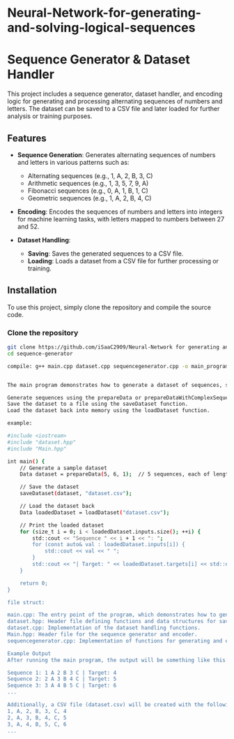 # Neural-Network-for-generating-and-solving-logical-sequences
# Sequence Generator & Dataset Handler

This project includes a sequence generator, dataset handler, and encoding logic for generating and processing alternating sequences of numbers and letters. The dataset can be saved to a CSV file and later loaded for further analysis or training purposes.

## Features

- **Sequence Generation**: Generates alternating sequences of numbers and letters in various patterns such as:
  - Alternating sequences (e.g., 1, A, 2, B, 3, C)
  - Arithmetic sequences (e.g., 1, 3, 5, 7, 9, A)
  - Fibonacci sequences (e.g., 0, A, 1, B, 1, C)
  - Geometric sequences (e.g., 1, A, 2, B, 4, C)
  
- **Encoding**: Encodes the sequences of numbers and letters into integers for machine learning tasks, with letters mapped to numbers between 27 and 52.

- **Dataset Handling**:
  - **Saving**: Saves the generated sequences to a CSV file.
  - **Loading**: Loads a dataset from a CSV file for further processing or training.

## Installation

To use this project, simply clone the repository and compile the source code.

### Clone the repository

```bash
git clone https://github.com/iSaaC2909/Neural-Network for generating and solving logical sequences.git
cd sequence-generator

compile: g++ main.cpp dataset.cpp sequencegenerator.cpp -o main_program


The main program demonstrates how to generate a dataset of sequences, save it to a CSV file, and later load it.

Generate sequences using the prepareData or prepareDataWithComplexSequences functions.
Save the dataset to a file using the saveDataset function.
Load the dataset back into memory using the loadDataset function.

example:

#include <iostream>
#include "dataset.hpp"
#include "Main.hpp"

int main() {
    // Generate a sample dataset
    Data dataset = prepareData(5, 6, 1);  // 5 sequences, each of length 6

    // Save the dataset
    saveDataset(dataset, "dataset.csv");

    // Load the dataset back
    Data loadedDataset = loadDataset("dataset.csv");

    // Print the loaded dataset
    for (size_t i = 0; i < loadedDataset.inputs.size(); ++i) {
        std::cout << "Sequence " << i + 1 << ": ";
        for (const auto& val : loadedDataset.inputs[i]) {
            std::cout << val << " ";
        }
        std::cout << "| Target: " << loadedDataset.targets[i] << std::endl;
    }

    return 0;
}

file struct:

main.cpp: The entry point of the program, which demonstrates how to generate sequences, save datasets, and load them.
dataset.hpp: Header file defining functions and data structures for saving and loading datasets.
dataset.cpp: Implementation of the dataset handling functions.
Main.hpp: Header file for the sequence generator and encoder.
sequencegenerator.cpp: Implementation of functions for generating and encoding sequences.

Example Output
After running the main program, the output will be something like this:

Sequence 1: 1 A 2 B 3 C | Target: 4
Sequence 2: 2 A 3 B 4 C | Target: 5
Sequence 3: 3 A 4 B 5 C | Target: 6
...

Additionally, a CSV file (dataset.csv) will be created with the following format:
1, A, 2, B, 3, C, 4
2, A, 3, B, 4, C, 5
3, A, 4, B, 5, C, 6
...
